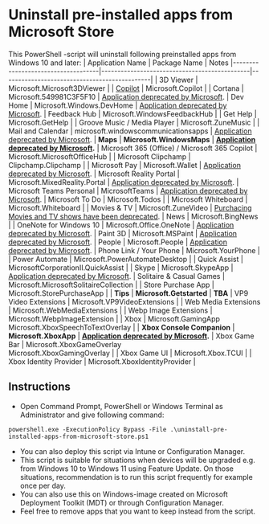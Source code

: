 # Uninstall pre-installed apps from Microsoft Store
This PowerShell -script will uninstall following preinstalled apps from Windows 10 and later:
| Application Name                   | Package Name                                 | Notes
|------------------------------------|----------------------------------------------|----------------------------------------------|
| 3D Viewer                          | Microsoft.Microsoft3DViewer                  |
| [Copilot](https://learn.microsoft.com/en-us/windows/client-management/manage-windows-copilot)                            | Microsoft.Copilot                            |
| Cortana                            | Microsoft.549981C3F5F10                      | [Application deprecated by Microsoft](https://support.microsoft.com/en-us/topic/end-of-support-for-cortana-d025b39f-ee5b-4836-a954-0ab646ee1efa).
| Dev Home                           | Microsoft.Windows.DevHome                    | [Application deprecated by Microsoft](https://www.windowscentral.com/software-apps/windows-11/microsoft-is-killing-this-handy-windows-11-feature-for-developers-less-than-two-years-after-its-debut).
| Feedback Hub                       | Microsoft.WindowsFeedbackHub                 |
| Get Help                           | Microsoft.GetHelp                            |
| Groove Music / Media Player        | Microsoft.ZuneMusic                          |
| Mail and Calendar                  | microsoft.windowscommunicationsapps          | [Application deprecated by Microsoft](https://support.microsoft.com/en-us/office/outlook-for-windows-the-future-of-mail-calendar-and-people-on-windows-11-715fc27c-e0f4-4652-9174-47faa751b199).
| **Maps**                           | **Microsoft.WindowsMaps**                    | **[Application deprecated by Microsoft](https://learn.microsoft.com/en-us/windows/whats-new/deprecated-features-resources#maps-app).**
| Microsoft 365 (Office) / Microsoft 365 Copilot                                    | Microsoft.MicrosoftOfficeHub                 |
| Microsoft Clipchamp                | Clipchamp.Clipchamp                          |
| Microsoft Pay                      | Microsoft.Wallet                             | [Application deprecated by Microsoft](https://en.wikipedia.org/wiki/Microsoft_Pay).
| Microsoft Reality Portal           | Microsoft.MixedReality.Portal                | [Application deprecated by Microsoft](https://learn.microsoft.com/en-us/windows/whats-new/deprecated-features).
| Microsoft Teams Personal           | MicrosoftTeams                               | [Application deprecated by Microsoft](https://www.theverge.com/2023/6/15/23761859/microsoft-windows-11-teams-chat-integration-deprecation).
| Microsoft To Do                    | Microsoft.Todos                              |
| Microsoft Whiteboard               | Microsoft.Whiteboard                         |
| Movies & TV                        | Microsoft.ZuneVideo                          | [Purchacing Movies and TV shows have been deprecated](https://support.microsoft.com/en-us/windows/watch-movies-and-tv-shows-on-the-microsoft-movies-tv-app-59328422-053f-30b3-843a-f8774567a85e).
| News                               | Microsoft.BingNews                           |
| OneNote for Windows 10             | Microsoft.Office.OneNote                     | [Application deprecated by Microsoft](https://support.microsoft.com/en-us/office/what-is-happening-to-onenote-for-windows-10-2b453bfe-66bc-4ab2-9118-01e7eb54d2d6).
| Paint 3D                           | Microsoft.MSPaint                            | [Application deprecated by Microsoft](https://learn.microsoft.com/en-us/windows/whats-new/deprecated-features-resources#paint-3d).
| People                             | Microsoft.People                             | [Application deprecated by Microsoft](https://support.microsoft.com/en-us/office/outlook-for-windows-the-future-of-mail-calendar-and-people-on-windows-11-715fc27c-e0f4-4652-9174-47faa751b199).
| Phone Link / Your Phone            | Microsoft.YourPhone                          |
| Power Automate                     | Microsoft.PowerAutomateDesktop               |
| Quick Assist                       | MicrosoftCorporationII.QuickAssist           |
| Skype                              | Microsoft.SkypeApp                           | [Application deprecated by Microsoft](https://support.microsoft.com/en-us/skype/skype-is-retiring-in-may-2025-what-you-need-to-know-2a7d2501-427f-485e-8be0-2068a9f90472).
| Solitaire & Casual Games           | Microsoft.MicrosoftSolitaireCollection       |
| Store Purchase App                 | Microsoft.StorePurchaseApp                   |
| **Tips**                           | **Microsoft.Getstarted**                     | **TBA**
| VP9 Video Extensions               | Microsoft.VP9VideoExtensions                 |
| Web Media Extensions               | Microsoft.WebMediaExtensions                 |
| Webp Image Extensions              | Microsoft.WebpImageExtension                 |
| Xbox                               | Microsoft.GamingApp<br>Microsoft.XboxSpeechToTextOverlay |
| **Xbox Console Companion**         | **Microsoft.XboxApp**                        | **[Application deprecated by Microsoft](https://gamerant.com/xbox-console-companion-app-support-ending-soon/).**
| Xbox Game Bar                      | Microsoft.XboxGameOverlay<br>Microsoft.XboxGamingOverlay |
| Xbox Game UI                       | Microsoft.Xbox.TCUI                          |
| Xbox Identity Provider             | Microsoft.XboxIdentityProvider               |

## Instructions
- Open Command Prompt, PowerShell or Windows Terminal as Administrator and give following command:
```
powershell.exe -ExecutionPolicy Bypass -File .\uninstall-pre-installed-apps-from-microsoft-store.ps1
```
- You can also deploy this script via Intune or Configuration Manager.
- This script is suitable for situations when devices will be upgraded e.g. from Windows 10 to Windows 11 using Feature Update. On those situations, recommendation is to run this script frequently for example once per day.
- You can also use this on Windows-image created on Microsoft Deployment Toolkit (MDT) or through Configuration Manager.
- Feel free to remove apps that you want to keep instead from the script.
